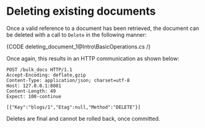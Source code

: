 ﻿# Deleting existing documents

Once a valid reference to a document has been retrieved, the document can be deleted with a call to `Delete` in the following manner:

{CODE deleting_document_1@Intro\BasicOperations.cs /}

Once again, this results in an HTTP communication as shown below:

	POST /bulk_docs HTTP/1.1
	Accept-Encoding: deflate,gzip
	Content-Type: application/json; charset=utf-8
	Host: 127.0.0.1:8081
	Content-Length: 49
	Expect: 100-continue

	[{"Key":"blogs/1","Etag":null,"Method":"DELETE"}]
	
Deletes are final and cannot be rolled back, once committed.